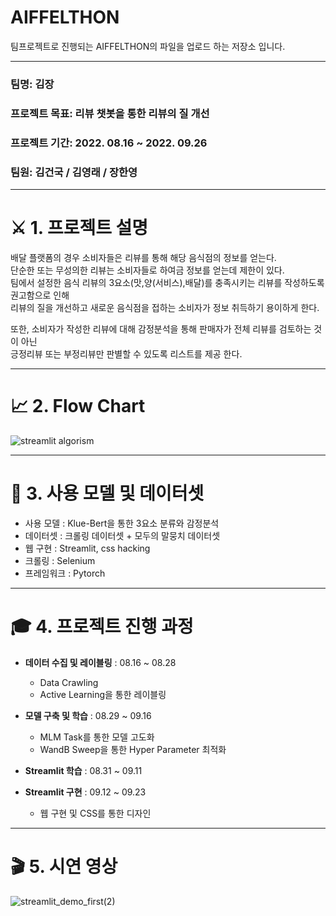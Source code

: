# AIFFELTHON

팀프로젝트로 진행되는 AIFFELTHON의 파일을 업로드 하는 저장소 입니다. 

***
### 팀명: 김장

### 프로젝트 목표: 리뷰 챗봇을 통한 리뷰의 질 개선

### 프로젝트 기간: 2022. 08.16 ~ 2022. 09.26

### 팀원: 김건국 / 김영래 / 장한영

***
# ⚔️ 1. 프로젝트 설명

배달 플랫폼의 경우 소비자들은 리뷰를 통해 해당 음식점의 정보를 얻는다.  
단순한 또는 무성의한 리뷰는 소비자들로 하여금 정보를 얻는데 제한이 있다.  
팀에서 설정한 음식 리뷰의 3요소(맛,양(서비스),배달)를 충족시키는 리뷰를 작성하도록 권고함으로 인해   
리뷰의 질을 개선하고 새로운 음식점을 접하는 소비자가 정보 취득하기 용이하게 한다.  
  
또한, 소비자가 작성한 리뷰에 대해 감정분석을 통해 판매자가 전체 리뷰를 검토하는 것이 아닌  
긍정리뷰 또는 부정리뷰만 판별할 수 있도록 리스트를 제공 한다.

***
# 📈 2. Flow Chart

![streamlit algorism](https://user-images.githubusercontent.com/103625261/192179312-76761e83-c606-464f-935f-3fda993a1134.jpg)

***

# 📱 3. 사용 모델 및 데이터셋

- 사용 모델 : Klue-Bert을 통한 3요소 분류와 감정분석
- 데이터셋 : 크롤링 데이터셋 + 모두의 말뭉치 데이터셋 
- 웹 구현 : Streamlit, css hacking
- 크롤링 : Selenium 
- 프레임워크 : Pytorch 


***
# 🎓 4. 프로젝트 진행 과정

- **데이터 수집 및 레이블링** : 08.16 ~ 08.28
  * Data Crawling
  * Active Learning을 통한 레이블링

- **모델 구축 및 학습** : 08.29 ~ 09.16
  * MLM Task를 통한 모델 고도화
  * WandB Sweep을 통한 Hyper Parameter 최적화
 
- **Streamlit 학습** : 08.31 ~ 09.11
- **Streamlit 구현** : 09.12 ~ 09.23
  * 웹 구현 및 CSS를 통한 디자인

***
# 🎬 5. 시연 영상
![streamlit_demo_first(2)](https://user-images.githubusercontent.com/103625261/192456906-0bbdd04b-7a03-4ab2-b06f-5801f62cdc21.gif)
